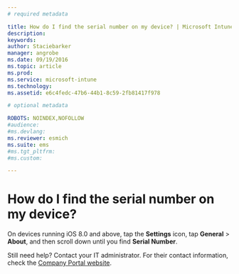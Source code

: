 ```yaml
---
# required metadata

title: How do I find the serial number on my device? | Microsoft Intune
description:
keywords:
author: Staciebarker
manager: angrobe
ms.date: 09/19/2016
ms.topic: article
ms.prod:
ms.service: microsoft-intune
ms.technology:
ms.assetid: e6c4fedc-47b6-44b1-8c59-2fb81417f978

# optional metadata

ROBOTS: NOINDEX,NOFOLLOW
#audience:
#ms.devlang:
ms.reviewer: esmich
ms.suite: ems
#ms.tgt_pltfrm:
#ms.custom:

---
```



# How do I find the serial number on my device?

On devices running iOS 8.0 and above, tap the **Settings** icon, tap **General** > **About**, and then scroll down until you find **Serial Number**.

Still need help? Contact your IT administrator. For their contact information, check the [Company Portal website](http://portal.manage.microsoft.com).


